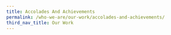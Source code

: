 ```yaml
---
title: Accolades And Achievements
permalink: /who-we-are/our-work/accolades-and-achievements/
third_nav_title: Our Work
---
```

